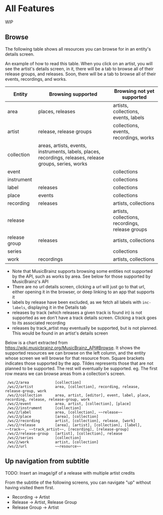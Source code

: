 # All Features

WIP

## Browse

The following table shows all resources you can browse for in an entity's details screen.

An example of how to read this table.
When you click on an artist, you will see the artist's details screen, in it, there will be a tab to
browse all of their release groups, and releases.
Soon, there will be a tab to browse all of their events, recordings, and works.

| Entity        | Browsing supported                                                                                       | Browsing not yet supported                       |
|---------------|----------------------------------------------------------------------------------------------------------|--------------------------------------------------|
| area          | places, releases                                                                                         | artists, collections, events, labels             |
| artist        | release, release groups                                                                                  | collections, events, recordings, works           |
| collection    | areas, artists, events, instruments, labels, places, recordings, releases, release groups, series, works |                                                  |
| event         |                                                                                                          | collections                                      |
| instrument    |                                                                                                          | collections                                      |
| label         | releases                                                                                                 | collections                                      |
| place         | events                                                                                                   | collections                                      |
| recording     | releases                                                                                                 | artists, collections                             |
| release       |                                                                                                          | artists, collections, recordings, release groups |
| release group | releases                                                                                                 | artists, collections                             |
| series        |                                                                                                          | collections                                      |
| work          | recordings                                                                                               | artists, collections                             |

- Note that MusicBrainz supports browsing some entities not supported by the API, such as works by area. See below for those supported by MusicBrainz's API
- There are no url details screen, clicking a url will just go to that url, either opening it in the browser, or deep linking to an app that supports it
- labels by release have been excluded, as we fetch all labels with `inc-labels`, displaying it in the Details tab
- releases by track (which releases a given track is found in) is not supported as we don't have a track details screen. Clicking a track goes to its associated recording
- releases by track_artist may eventually be supported, but is not planned. This would be found in an artist's details screen

Below is a chart extracted from https://wiki.musicbrainz.org/MusicBrainz_API#Browse.
It shows the supported resources we can browse on the left column, and the entity whose screen we will browse for that resource from.
Square brackets indicates those supported by the app. Tildes represents those that are not planned to be supported. The rest will eventually be supported.
eg. The first row means we can browse areas from a collection's screen.

```
 /ws/2/area            [collection]
 /ws/2/artist          area, [collection], recording, release, release-group, work
 /ws/2/collection      area, artist, [editor], event, label, place, recording, release, release-group, work
 /ws/2/event           area, artist, [collection], [place]
 /ws/2/instrument      [collection]
 /ws/2/label           area, [collection], ~~release~~
 /ws/2/place           [area], [collection]
 /ws/2/recording       artist, [collection], release, [work]
 /ws/2/release         [area], [artist], [collection], [label], ~~track~~, ~~track_artist~~, [recording], [release-group]
 /ws/2/release-group   [artist], [collection], release
 /ws/2/series          [collection]
 /ws/2/work            artist, [collection]
 /ws/2/url             ~~resource~~
```

## Up navigation from subtitle

TODO: Insert an image/gif of a release with multiple artist credits

From the subtitle of the following screens, you can navigate "up" without having visited them first.
- Recording -> Artist
- Release -> Artist, Release Group
- Release Group -> Artist
